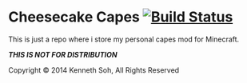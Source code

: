 Cheesecake Capes [![Build Status](https://travis-ci.org/itachi1706/CheesecakeCapes.svg)](https://travis-ci.org/itachi1706/CheesecakeCapes)
=======

This is just a repo where i store my personal capes mod for Minecraft.

***THIS IS NOT FOR DISTRIBUTION***

Copyright © 2014 Kenneth Soh, All Rights Reserved
